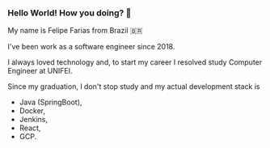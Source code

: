 ### Hello World! How you doing? 👋

My name is Felipe Farias from Brazil :brazil:

I've been work as a software engineer since 2018. 

I always loved technology and, to start my career I resolved study Computer Engineer at UNIFEI. 

Since my graduation, I don't stop study and my actual development stack is 
- Java (SpringBoot), 
- Docker, 
- Jenkins, 
- React, 
- GCP.


<!--
**felipefariasdasilva/felipefariasdasilva** is a ✨ _special_ ✨ repository because its `README.md` (this file) appears on your GitHub profile.

Here are some ideas to get you started:

- 🔭 I’m currently working on ...
- 🌱 I’m currently learning ...
- 👯 I’m looking to collaborate on ...
- 🤔 I’m looking for help with ...
- 💬 Ask me about ...
- 📫 How to reach me: ...
- 😄 Pronouns: ...
- ⚡ Fun fact: ...
-->
